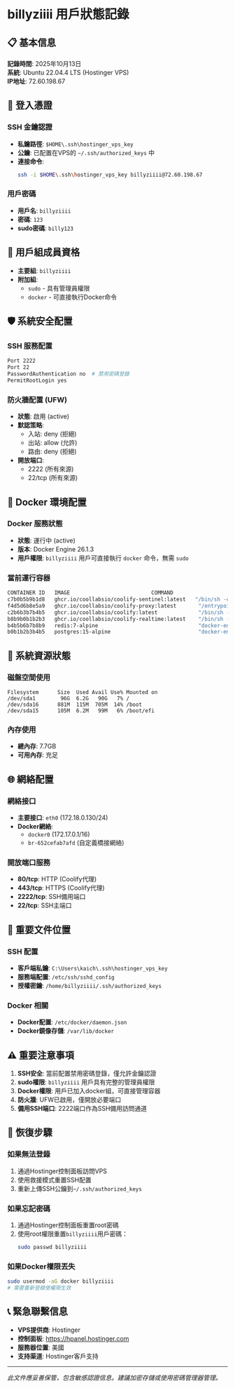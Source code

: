 # billyziiii 用戶狀態記錄

## 📋 基本信息

**記錄時間**: 2025年10月13日  
**系統**: Ubuntu 22.04.4 LTS (Hostinger VPS)  
**IP地址**: 72.60.198.67  

## 🔐 登入憑證

### SSH 金鑰認證
- **私鑰路徑**: `$HOME\.ssh\hostinger_vps_key`
- **公鑰**: 已配置在VPS的 `~/.ssh/authorized_keys` 中
- **連接命令**: 
  ```bash
  ssh -i $HOME\.ssh\hostinger_vps_key billyziiii@72.60.198.67
  ```

### 用戶密碼
- **用戶名**: `billyziiii`
- **密碼**: `123`
- **sudo密碼**: `billy123`

## 👥 用戶組成員資格

- **主要組**: `billyziiii`
- **附加組**: 
  - `sudo` - 具有管理員權限
  - `docker` - 可直接執行Docker命令

## 🛡️ 系統安全配置

### SSH 服務配置
```bash
Port 2222
Port 22
PasswordAuthentication no  # 禁用密碼登錄
PermitRootLogin yes
```

### 防火牆配置 (UFW)
- **狀態**: 啟用 (active)
- **默認策略**: 
  - 入站: deny (拒絕)
  - 出站: allow (允許)
  - 路由: deny (拒絕)
- **開放端口**:
  - 2222 (所有來源)
  - 22/tcp (所有來源)

## 🐳 Docker 環境配置

### Docker 服務狀態
- **狀態**: 運行中 (active)
- **版本**: Docker Engine 26.1.3
- **用戶權限**: `billyziiii` 用戶可直接執行 `docker` 命令，無需 `sudo`

### 當前運行容器
```bash
CONTAINER ID   IMAGE                          COMMAND                  STATUS       PORTS                                                                      NAMES
c7b0b5b9b1d8   ghcr.io/coollabsio/coolify-sentinel:latest   "/bin/sh -c 'node di…"   Up 2 hours                                                              coolify-sentinel
f4d5d6b8e5a9   ghcr.io/coollabsio/coolify-proxy:latest       "/entrypoint.sh"         Up 2 hours   0.0.0.0:80->3000/tcp, :::80->3000/tcp, 0.0.0.0:443->3000/tcp, :::443->3000/tcp   coolify-proxy
c2b6b3b7b4b5   ghcr.io/coollabsio/coolify:latest             "/bin/sh -c 'node di…"   Up 2 hours                                                              coolify
b8b9b0b1b2b3   ghcr.io/coollabsio/coolify-realtime:latest    "/bin/sh -c 'node di…"   Up 2 hours                                                              coolify-realtime
b4b5b6b7b8b9   redis:7-alpine                                "docker-entrypoint.s…"   Up 2 hours   6379/tcp                                                   coolify-redis
b0b1b2b3b4b5   postgres:15-alpine                            "docker-entrypoint.s…"   Up 2 hours   5432/tcp                                                   coolify-db
```

## 💾 系統資源狀態

### 磁盤空間使用
```
Filesystem      Size  Used Avail Use% Mounted on
/dev/sda1        96G  6.2G   90G   7% /
/dev/sda16      881M  115M  705M  14% /boot
/dev/sda15      105M  6.2M   99M   6% /boot/efi
```

### 內存使用
- **總內存**: 7.7GB
- **可用內存**: 充足

## 🌐 網絡配置

### 網絡接口
- **主要接口**: `eth0` (172.18.0.130/24)
- **Docker網絡**: 
  - `docker0` (172.17.0.1/16)
  - `br-652cefab7afd` (自定義橋接網絡)

### 開放端口服務
- **80/tcp**: HTTP (Coolify代理)
- **443/tcp**: HTTPS (Coolify代理)
- **2222/tcp**: SSH備用端口
- **22/tcp**: SSH主端口

## 📁 重要文件位置

### SSH 配置
- **客戶端私鑰**: `C:\Users\kaich\.ssh\hostinger_vps_key`
- **服務端配置**: `/etc/ssh/sshd_config`
- **授權密鑰**: `/home/billyziiii/.ssh/authorized_keys`

### Docker 相關
- **Docker配置**: `/etc/docker/daemon.json`
- **Docker鏡像存儲**: `/var/lib/docker`

## ⚠️ 重要注意事項

1. **SSH安全**: 當前配置禁用密碼登錄，僅允許金鑰認證
2. **sudo權限**: `billyziiii` 用戶具有完整的管理員權限
3. **Docker權限**: 用戶已加入docker組，可直接管理容器
4. **防火牆**: UFW已啟用，僅開放必要端口
5. **備用SSH端口**: 2222端口作為SSH備用訪問通道

## 🔄 恢復步驟

### 如果無法登錄
1. 通過Hostinger控制面板訪問VPS
2. 使用救援模式重置SSH配置
3. 重新上傳SSH公鑰到`~/.ssh/authorized_keys`

### 如果忘記密碼
1. 通過Hostinger控制面板重置root密碼
2. 使用root權限重置`billyziiii`用戶密碼：
   ```bash
   sudo passwd billyziiii
   ```

### 如果Docker權限丟失
```bash
sudo usermod -aG docker billyziiii
# 需要重新登錄使權限生效
```

## 📞 緊急聯繫信息

- **VPS提供商**: Hostinger
- **控制面板**: https://hpanel.hostinger.com
- **服務器位置**: 美國
- **支持渠道**: Hostinger客戶支持

---
*此文件應妥善保管，包含敏感認證信息。建議加密存儲或使用密碼管理器管理。*